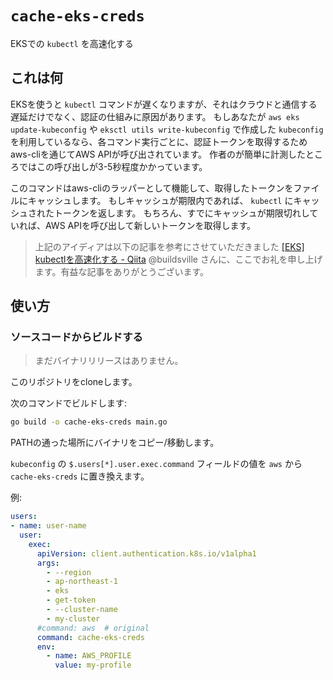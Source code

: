 # `cache-eks-creds`

EKSでの `kubectl` を高速化する

## これは何

EKSを使うと `kubectl` コマンドが遅くなりますが、それはクラウドと通信する遅延だけでなく、認証の仕組みに原因があります。
もしあなたが `aws eks update-kubeconfig` や `eksctl utils write-kubeconfig` で作成した `kubeconfig` を利用しているなら、各コマンド実行ごとに、認証トークンを取得するためaws-cliを通じてAWS APIが呼び出されています。
作者のが簡単に計測したところではこの呼び出しが3-5秒程度かかっています。

このコマンドはaws-cliのラッパーとして機能して、取得したトークンをファイルにキャッシュします。
もしキャッシュが期限内であれば、 `kubectl` にキャッシュされたトークンを返します。
もちろん、すでにキャッシュが期限切れしていれば、AWS APIを呼び出して新しいトークンを取得します。

> 上記のアイディアは以下の記事を参考にさせていただきました
> [[EKS] kubectlを高速化する - Qiita](https://qiita.com/masahata/items/e76ed2c91eeaa095d7c7)
> @buildsville さんに、ここでお礼を申し上げます。有益な記事をありがとうございます。

## 使い方

### ソースコードからビルドする

> まだバイナリリリースはありません。

このリポジトリをcloneします。

次のコマンドでビルドします:

```sh
go build -o cache-eks-creds main.go
```

PATHの通った場所にバイナリをコピー/移動します。

`kubeconfig` の `$.users[*].user.exec.command` フィールドの値を `aws` から `cache-eks-creds` に置き換えます。

例:

```yaml
users:
- name: user-name
  user:
    exec:
      apiVersion: client.authentication.k8s.io/v1alpha1
      args:
        - --region
        - ap-northeast-1
        - eks
        - get-token
        - --cluster-name
        - my-cluster
      #command: aws  # original
      command: cache-eks-creds
      env:
        - name: AWS_PROFILE
          value: my-profile
```
